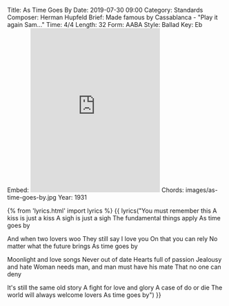 Title: As Time Goes By
Date: 2019-07-30 09:00
Category: Standards
Composer: Herman Hupfeld
Brief: Made famous by Cassablanca - "Play it again Sam&hellip;"
Time: 4/4
Length: 32
Form: AABA
Style: Ballad
Key: Eb
Embed: <iframe src="https://open.spotify.com/embed/user/thatdavidmiller/playlist/5V5QmQ498rVTsSxWGszTTq" width="300" height="380" frameborder="0" allowtransparency="true" allow="encrypted-media"></iframe>
Chords: images/as-time-goes-by.jpg
Year: 1931

{% from 'lyrics.html' import lyrics %}
{{ lyrics("You must remember this
A kiss is just a kiss
A sigh is just a sigh
The fundamental things apply
As time goes by

And when two lovers woo
They still say I love you
On that you can rely
No matter what the future brings
As time goes by

Moonlight and love songs
Never out of date
Hearts full of passion
Jealousy and hate
Woman needs man, and man must have his mate
That no one can deny

It's still the same old story
A fight for love and glory
A case of do or die
The world will always welcome lovers
As time goes by") }}
